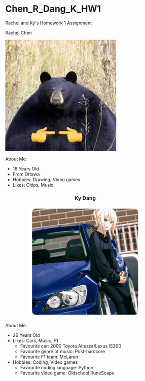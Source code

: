 # Chen_R_Dang_K_HW1
Rachel and Ky's Homework 1 Assignment

Rachel Chen

![picture of a bear](./images/bear.png "Bear")

About Me:
- 18 Years Old
- From Ottawa
- Hobbies: Drawing, Video games
- Likes: Chips, Music

<h3 align="center">
     Ky Dang
</h3>
<p align="center"> 
    <img src= ./images/altezza.png alt="cool image I like" width="350" height="350"/> 
</p>


About Me:
- 26 Years Old
- Likes: Cars, Music, F1
    - Favourite car: 2000 Toyota Altezza/Lexus IS300
    - Favourite genre of music: Post-hardcore
    - Favourite F1 team: McLaren
- Hobbies: Coding, Video games
    - Favourite coding language: Python
    - Favourite video game: Oldschool RuneScape
